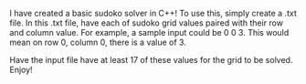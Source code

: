 I have created a basic sudoko solver in C++! To use this, simply create a .txt file. In this .txt file, have each of sudoko grid values paired with their row and column value. For example, a sample input could be 0 0 3. This would mean on row 0, column 0, there is a value of 3. 

Have the input file have at least 17 of these values for the grid to be solved. Enjoy!
